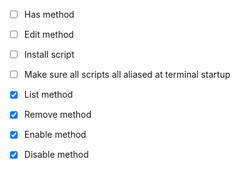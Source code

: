 - [ ] Has method
- [ ] Edit method
- [ ] Install script
- [ ] Make sure all scripts all aliased at terminal startup

- [x] List method
- [x] Remove method
- [x] Enable method
- [x] Disable method
